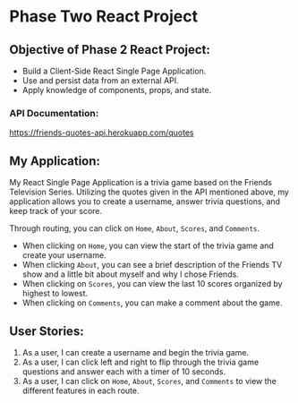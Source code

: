 # Phase Two React Project

## Objective of Phase 2 React Project:
* Build a Client-Side React Single Page Application.
* Use and persist data from an external API.
* Apply knowledge of components, props, and state.

### API Documentation: 
https://friends-quotes-api.herokuapp.com/quotes

## My Application: 
My React Single Page Application is a trivia game based on the Friends Television Series. Utilizing the quotes given in the API mentioned above, my application allows you to create a username, answer trivia questions, and keep track of your score. 

Through routing, you can click on `Home`, `About`, `Scores`, and `Comments`. 
* When clicking on `Home`, you can view the start of the trivia game and create your username.    
* When clicking `About`, you can see a brief description of the Friends TV show and a little bit about myself and why I chose Friends.   
* When clicking on `Scores`, you can view the last 10 scores organized by highest to lowest.   
* When clicking on `Comments`, you can make a comment about the game. 

## User Stories:

1. As a user, I can create a username and begin the trivia game. 
2. As a user, I can click left and right to flip through the trivia game questions and answer each with a timer of 10 seconds.
3. As a user, I can click on `Home`, `About`, `Scores`, and `Comments` to view the different features in each route. 

